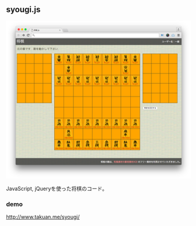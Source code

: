 ## syougi.js

![screen shot](screen_shot.png)

JavaScript, jQueryを使った将棋のコード。  

### demo
http://www.takuan.me/syougi/
